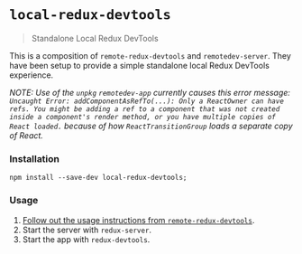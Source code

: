 # `local-redux-devtools`
> Standalone Local Redux DevTools

This is a composition of `remote-redux-devtools` and `remotedev-server`. They have been setup to provide a simple standalone local Redux DevTools experience.

*NOTE: Use of the `unpkg` `remotedev-app` currently causes this error message: `Uncaught Error: addComponentAsRefTo(...): Only a ReactOwner can have refs. You might be adding a ref to a component that was not created inside a component's render method, or you have multiple copies of React loaded.` because of how `ReactTransitionGroup` loads a separate copy of React.*

### Installation

```
npm install --save-dev local-redux-devtools;
```

### Usage

1. [Follow out the usage instructions from `remote-redux-devtools`](https://github.com/zalmoxisus/remote-redux-devtools#usage).
2. Start the server with `redux-server`.
2. Start the app with `redux-devtools`.
